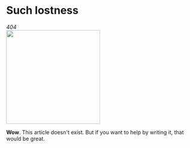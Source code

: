 <h1 id="header">Such lostness</h1>
<i>404</i><br>

<img id="doge" src="" draggable="false" width="250">

**Wow**. This article doesn't exist. But if you want to help by writing it, that would be great.

<script>
var images = ["doge", "angry", "confused", "annoyed", "sad", "bonk"];
var texts = ["Such lostness", "Very missing", "Much not found", "le website has not arrived"];

function getRandom(range) {
    return Math.floor(Math.random() * range)
}

document.getElementById("doge").src = `_media/404/${images[getRandom(images.length)]}.png`;
document.getElementById("header").innerHTML = texts[getRandom(texts.length)];
</script>
